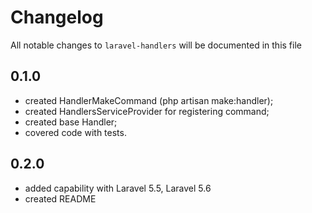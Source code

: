 # Changelog

All notable changes to `laravel-handlers` will be documented in this file

## 0.1.0
- created HandlerMakeCommand (php artisan make:handler);
- created HandlersServiceProvider for registering command;
- created base Handler;
- covered code with tests.

## 0.2.0
- added capability with Laravel 5.5, Laravel 5.6
- created README